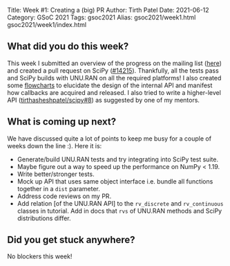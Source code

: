 Title: Week #1: Creating a (big) PR
Author: Tirth Patel
Date: 2021-06-12
Category: GSoC 2021
Tags: gsoc2021
Alias: gsoc2021/week1.html gsoc2021/week1/index.html

<h2>What did you do this week?</h2>

This week I submitted an overview of the progress on the mailing list (<a href="https://mail.python.org/pipermail/scipy-dev/2021-June/024878.html">here</a>) and created a pull request on SciPy (<a href="https://github.com/scipy/scipy/pull/14215">#14215</a>). Thankfully, all the tests pass and SciPy builds with UNU.RAN on all the required platforms! I also created some <a href="https://drive.google.com/file/d/1TH70SSvvc5eF6-YmDO8kFNvLqKaGROW-/view?usp=sharing">flowcharts</a> to elucidate the design of the internal API and manifest how callbacks are acquired and released. I also tried to write a higher-level API (<a href="https://github.com/tirthasheshpatel/scipy/pull/8">tirthasheshpatel/scipy#8</a>) as suggested by one of my mentors.

<h2>What is coming up next?</h2>

We have discussed quite a lot of points to keep me busy for a couple of weeks down the line :). Here it is:

 <ul>
  <li>Generate/build UNU.RAN tests and try integrating into SciPy test suite.</li>
  <li>Maybe figure out a way to speed up the performance on NumPy < 1.19.</li>
  <li>Write better/stronger tests.</li>
  <li>Mock up API that uses same object interface i.e. bundle all functions together in a <code>dist</code> parameter.</li>
  <li>Address code reviews on my PR.</li>
  <li>Add relation [of the UNU.RAN API] to the <code>rv_discrete</code> and <code>rv_continuous</code> classes in tutorial. Add in docs that <code>rvs</code> of UNU.RAN methods and SciPy distributions differ.</li>
</ul>

<h2>Did you get stuck anywhere?</h2>

No blockers this week!
